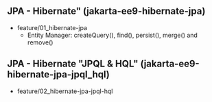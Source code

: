 ## JPA - Hibernate" (jakarta-ee9-hibernate-jpa)
* feature/01_hibernate-jpa
	- Entity Manager: createQuery(), find(), persist(), merge() and remove()

## JPA - Hibernate "JPQL & HQL" (jakarta-ee9-hibernate-jpa-jpql_hql)
* feature/02_hibernate-jpa-jpql-hql
